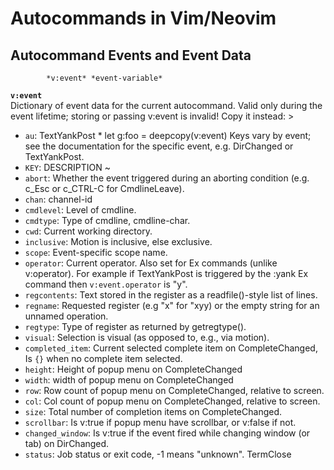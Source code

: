 # Autocommands in Vim/Neovim

## Autocommand Events and Event Data
            *v:event* *event-variable*
**`v:event`**    
Dictionary of event data for the current autocommand.  Valid
only during the event lifetime; storing or passing v:event is
invalid!  Copy it instead: 
    >
* `au`: 
    TextYankPost * let g:foo = deepcopy(v:event)
    Keys vary by event; see the documentation for the specific
    event, e.g. DirChanged or TextYankPost.
* `KEY`: 
    DESCRIPTION ~
* `abort`: 
    Whether the event triggered during
    an aborting condition (e.g. c_Esc or
            c_CTRL-C for CmdlineLeave).
* `chan`: 
    channel-id
* `cmdlevel`: 
    Level of cmdline.
* `cmdtype`: 
    Type of cmdline, cmdline-char.
* `cwd`: 
    Current working directory.
* `inclusive`: 
    Motion is inclusive, else exclusive.
* `scope`: 
    Event-specific scope name.
* `operator`: 
    Current operator.  Also set for Ex
    commands (unlike v:operator). For
    example if TextYankPost is triggered
    by the :yank Ex command then
    `v:event.operator` is "y".
* `regcontents`: 
    Text stored in the register as a
    readfile()-style list of lines.
* `regname`: 
    Requested register (e.g "x" for "xyy)
    or the empty string for an unnamed
    operation.
* `regtype`: 
    Type of register as returned by
    getregtype().
* `visual`: 
    Selection is visual (as opposed to,
            e.g., via motion).
* `completed_item`: 
    Current selected complete item on
    CompleteChanged, Is `{}` when no complete
    item selected.
* `height`: 
    Height of popup menu on CompleteChanged
* `width`: 
    width of popup menu on CompleteChanged
* `row`: 
    Row count of popup menu on CompleteChanged,
    relative to screen.
* `col`: 
    Col count of popup menu on CompleteChanged,
    relative to screen.
* `size`: 
    Total number of completion items on
    CompleteChanged.
* `scrollbar`: 
    Is v:true if popup menu have scrollbar, or
    v:false if not.
* `changed_window`: 
    Is v:true if the event fired while
    changing window (or tab) on DirChanged.
* `status`: 
    Job status or exit code, -1 means "unknown". TermClose
